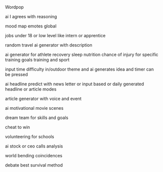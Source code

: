 Wordpop

ai I agrees with reasoning

mood map emotes global

jobs under 18 or low level like intern or apprentice

random travel ai generator with description

ai generator for athlete recovery sleep nutrition chance of injury for specific training goals training and sport

input time difficulty in/outdoor theme and ai generates idea and timer can be pressed

ai headline predict with news letter or input based or daily generated headline or article modes

article generator with voice and event

ai motivational movie scenes

dream team for skills and goals

cheat to win

volunteering for schools

ai stock or ceo calls analysis

world bending coincidences

debate best survival method
